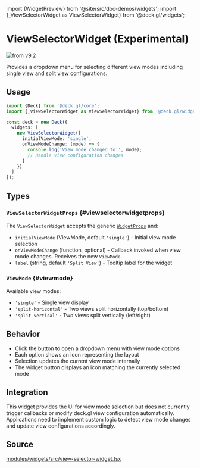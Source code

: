 import {WidgetPreview} from '@site/src/doc-demos/widgets';
import {_ViewSelectorWidget as ViewSelectorWidget} from '@deck.gl/widgets';

# ViewSelectorWidget (Experimental)

<img src="https://img.shields.io/badge/from-v9.2-green.svg?style=flat-square" alt="from v9.2" />

Provides a dropdown menu for selecting different view modes including single view and split view configurations.

## Usage

<WidgetPreview cls={ViewSelectorWidget}/>

```ts
import {Deck} from '@deck.gl/core';
import {_ViewSelectorWidget as ViewSelectorWidget} from '@deck.gl/widgets';

const deck = new Deck({
  widgets: [
    new ViewSelectorWidget({
      initialViewMode: 'single',
      onViewModeChange: (mode) => {
        console.log('View mode changed to:', mode);
        // Handle view configuration changes
      }
    })
  ]
});
```

## Types

### `ViewSelectorWidgetProps` {#viewselectorwidgetprops}

The `ViewSelectorWidget` accepts the generic [`WidgetProps`](../core/widget.md#widgetprops) and:

- `initialViewMode` (ViewMode, default `'single'`) - Initial view mode selection
- `onViewModeChange` (function, optional) - Callback invoked when view mode changes. Receives the new `ViewMode`.
- `label` (string, default `'Split View'`) - Tooltip label for the widget

### `ViewMode` {#viewmode}

Available view modes:

- `'single'` - Single view display
- `'split-horizontal'` - Two views split horizontally (top/bottom)
- `'split-vertical'` - Two views split vertically (left/right)

## Behavior

- Click the button to open a dropdown menu with view mode options
- Each option shows an icon representing the layout
- Selection updates the current view mode internally
- The widget button displays an icon matching the currently selected mode

## Integration

This widget provides the UI for view mode selection but does not currently trigger callbacks or modify deck.gl view configuration automatically. Applications need to implement custom logic to detect view mode changes and update view configurations accordingly.

## Source

[modules/widgets/src/view-selector-widget.tsx](https://github.com/visgl/deck.gl/tree/9.2-release/modules/widgets/src/view-selector-widget.tsx)